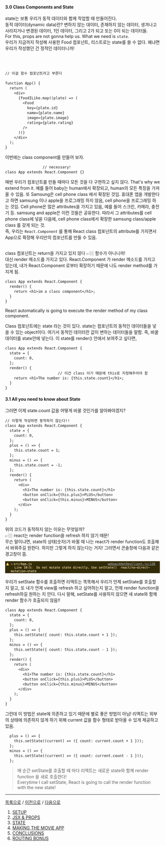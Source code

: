 #### 3.0 Class Components and State

state는 보통 우리가 동적 데이터와 함께 작업할 때 만들어진다. <br/>
동적 데이터(dynamic data)란? 변하지 않는 데이터, 존재하지 않는 데이터, 생겨나고 사라지거나 변경된 데이터, 1인 데이터, 그리고 2가 되고 또는 0이 되는 데이터들.<br/>
For this, props are not gonna help us. What we need is `state`.<br/>
우리가 지금까지 작성해 사용한 Food 컴포넌트, 리스트로는 state를 쓸 수 없다. 왜냐면 우리가 작성했던 건 정적인 데이터니까!

<br/><br/>

```JSX
// 이걸 함수 컴포넌트라고 부른다

function App() {
  return (
    <div>
      {foodILike.map((plate) => (
        <Food
          key={plate.id}
          name={plate.name}
          image={plate.image}
          rating={plate.rating}
        />
      ))}
    </div>
  );
}
```

이번에는 class component를 만들어 보자.

```JSX
                 // necessary!
class App extends React.Component {}
```

매번 우리가 컴포넌트를 만들 때마다 모든 것을 다 구현하고 싶지 않다. That's why we extend from it. 예를 들어 baby는 human에서 확장되고, human의 모든 특징을 가져올 수 있음. 또 Samsung은 cell phone class 에서 확장된 것임. 휴대폰 앱을 개발한다고 하면 samsung 이나 apple을 프로그래밍 하지 않음, cell phone을 프로그래밍 하는 것임. Cell phone은 많은 attributes을 가지고 있음, 예를 들어 스크린, 카메라, 충전기 등. samsung and apple은 이런 것들은 공유한다. 따라서 그 attributes를 cell phone class에 넣읃 다음에, cell phone class에서 확장한 samsung class/apple class 를 갖게 되는 것.<br/>
즉, 우리는 `React.Component` 를 통해 React class 컴포넌트의 attribute를 가지면서 App으로 확장해 우리만의 컴포넌트를 만들 수 있음.<br/><br/>

class 컴포넌트는 return을 가지고 있지 않다 👉🏼 함수가 아니니까!<br/>
대신 render 메소드를 가지고 있다. React.Component 가 render 메소드를 가지고 있는데, 내가 React.Component 로부터 확장하기 때문에 나도 render method를 가지게 됨.

```JSX
class App extends React.Component {
  render() {
    return <h1>im a class component</h1>;
  }
}
```

React automatically is going to execute the render method of my class component.

Class 컴포넌트에는 state 라는 것이 있다. state는 컴포넌트의 동적인 데이터들을 넣을 수 있는 object이다. 여기서 동적인 데이터란 값이 변하는 데이터들을 말함. 즉, 바꿀 데이터를 state안에 넣는다. 이 state를 render() 안에서 보여주고 싶다면,

```JSX
class App extends React.Component {
  state = {
    count: 0,
  };
  render() {
                        // 이건 class 이기 때문에 this로 지정해주어야 함
    return <h1>The number is: {this.state.count}</h1>;
  }
}
```

#### 3.1 All you need to know about State

그러면 이제 state.count 값을 어떻게 바꿀 것인가를 알아봐야겠지?

```JSX
// 이렇게 작성하면 동작하지 않는다!!
class App extends React.Component {
  state = {
    count: 0,
  };
  plus = () => {
    this.state.count = 1;
  };
  minus = () => {
    this.state.count = -1;
  };
  render() {
    return (
      <div>
        <h1>The number is: {this.state.count}</h1>
        <button onClick={this.plus}>PLUS</button>
        <button onClick={this.minus}>MINUS</button>
      </div>
    );
  }
}
```

위의 코드가 동작하지 않는 이유는 무엇일까? <br/>
👉🏼 react는 render function을 refresh 하지 않기 때문!<br/>
무슨 말이냐면, state의 상태(숫자)가 바뀔 때 나는 react가 render function도 호출해서 바꿔주길 원한다. 하지만 그렇게 하지 않는다는 거지! 그러면서 콘솔창에 다음과 같은 경고창이 뜸.

![](src/3-1-0138.png)

우리가 setState 함수를 호출하면 리액트는 똑똑해서 우리가 언제 setState를 호출할 지 알고, 또 내가 언제 view를 refresh 하고 싶어하는지 알고, 언제 render function을 refresh하길 원하는 지 안다. 다시 말해, setState를 사용하지 않으면 새 state와 함께 render 함수가 호출되지 않음!!

```JSX
class App extends React.Component {
  state = {
    count: 0,
  };
  plus = () => {
    this.setState({ count: this.state.count + 1 });
  };
  minus = () => {
    this.setState({ count: this.state.count - 1 });
  };
  render() {
    return (
      <div>
        <h1>The number is: {this.state.count}</h1>
        <button onClick={this.plus}>PLUS</button>
        <button onClick={this.minus}>MINUS</button>
      </div>
    );
  }
}
```

그런데 이 방법은 state에 의존하고 있기 때문에 별로 좋은 방법이 아님! 리액트는 외부의 상태에 의존하지 않게 하기 위해 current 값을 함수 형태로 받아올 수 있게 제공하고 있음.

```JSX
  plus = () => {
    this.setState((current) => ({ count: current.count + 1 }));
  };
  minus = () => {
    this.setState((current) => ({ count: current.count - 1 }));
  };
```

> 매 순간 setState를 호출할 때 마다 리액트는 새로운 state와 함께 render function 을 새로 호출한다!<br/>
> Everytime I call setState, React is going to call the render function with the new state!

---

[목록으로](../../README.md) / [이전으로](../chapter-02/README.md) / [다음으로](../chapter-04/README.md)

1. [SETUP](../chapter-01/README.md)
2. [JSX & PROPS](../chapter-02/README.md)
3. [STATE](../chapter-03/README.md)
4. [MAKING THE MOVIE APP](../chapter-04/README.md)
5. [CONCLUSIONS](../chapter-05/README.md)
6. [ROUTING BONUS](../chapter-06/README.md)
